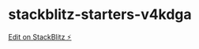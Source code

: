 # stackblitz-starters-v4kdga

[Edit on StackBlitz ⚡️](https://stackblitz.com/edit/stackblitz-starters-v4kdga)